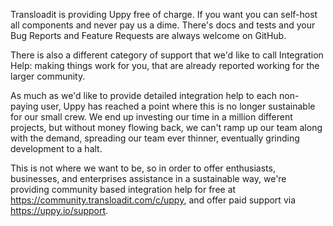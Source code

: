 <!-- WARNING! This file was injected. Please edit in ".github/ISSUE_TEMPLATE/integration_help.md" instead and run "inject.js" -->

Transloadit is providing Uppy free of charge. If you want you can self-host all components and never pay us a dime. There's docs and tests and your Bug Reports and Feature Requests are always welcome on GitHub. 

There is also a different category of support that we'd like to call Integration Help: making things work for you, that are already reported working for the larger community.

As much as we'd like to provide detailed integration help to each non-paying user, Uppy has reached a point where this is no longer sustainable for our small crew. We end up investing our time in a million different projects, but without money flowing back, we can't ramp up our team along with the demand, spreading our team ever thinner, eventually grinding development to a halt.

This is not where we want to be, so in order to offer enthusiasts, businesses, and enterprises assistance in a sustainable way, we're providing community based integration help for free at <https://community.transloadit.com/c/uppy>, and offer paid support via <https://uppy.io/support>.

